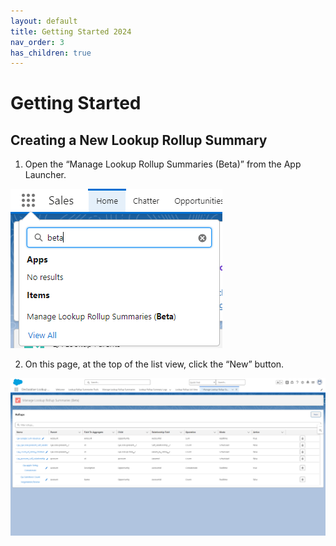 ```yaml
---
layout: default
title: Getting Started 2024
nav_order: 3
has_children: true
---
```


# Getting Started
## Creating a New Lookup Rollup Summary

1. Open the “Manage Lookup Rollup Summaries (Beta)” from the App Launcher.

![DLRS Beta from the App Launcher](/docs/assets/images/dlrs_beta_app_launcher.png)

2. On this page, at the top of the list view, click the “New” button.

![DLRS Beta list view and new button](/docs/assets/images/dlrs_beta_list_view_new_button.png)

